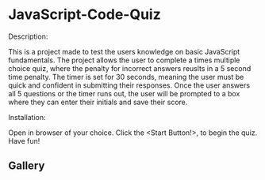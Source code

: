 # JavaScript-Code-Quiz

Description:

This is a project made to test the users knowledge on basic JavaScript fundamentals.  The project allows the user to complete a times multiple choice quiz, where the penalty for incorrect answers reuslts in a 5 second time penalty.  The timer is set for 30 seconds, meaning the user must be quick and confident in submitting their responses.  Once the user answers all 5 questions or the timer runs out, the user will be prompted to a box where they can enter their initials and save their score.

Installation:

Open in browser of your choice. Click the <Start Button!>, to begin the quiz. Have fun!

## Gallery

